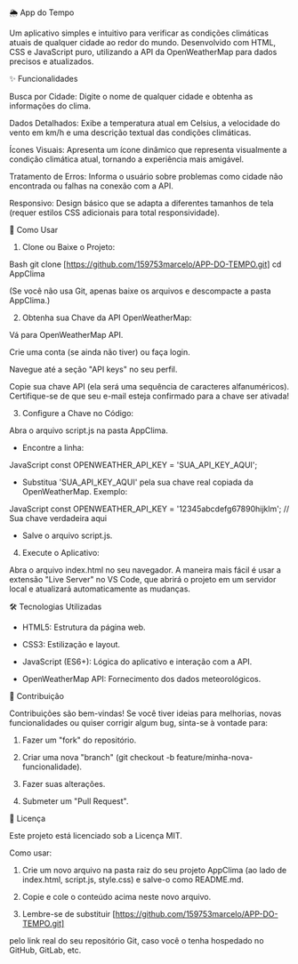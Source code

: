🌦️ App do Tempo

  Um aplicativo simples e intuitivo para verificar as condições climáticas atuais de qualquer cidade ao redor do mundo. Desenvolvido com HTML, CSS e JavaScript puro, utilizando a API da OpenWeatherMap para dados precisos e atualizados.

✨ Funcionalidades

Busca por Cidade: Digite o nome de qualquer cidade e obtenha as informações do clima.

Dados Detalhados: Exibe a temperatura atual em Celsius, a velocidade do vento em km/h e uma descrição textual das condições climáticas.

Ícones Visuais: Apresenta um ícone dinâmico que representa visualmente a condição climática atual, tornando a experiência mais amigável.

Tratamento de Erros: Informa o usuário sobre problemas como cidade não encontrada ou falhas na conexão com a API.

Responsivo: Design básico que se adapta a diferentes tamanhos de tela (requer estilos CSS adicionais para total responsividade).

🚀 Como Usar

1. Clone ou Baixe o Projeto:

Bash
git clone [https://github.com/159753marcelo/APP-DO-TEMPO.git]
cd AppClima

(Se você não usa Git, apenas baixe os arquivos e descompacte a pasta AppClima.)

2. Obtenha sua Chave da API OpenWeatherMap:

Vá para OpenWeatherMap API.

Crie uma conta (se ainda não tiver) ou faça login.

Navegue até a seção "API keys" no seu perfil.

Copie sua chave API (ela será uma sequência de caracteres alfanuméricos). Certifique-se de que seu e-mail esteja confirmado para a chave ser ativada!

3. Configure a Chave no Código:

Abra o arquivo script.js na pasta AppClima.

* Encontre a linha:

JavaScript
const OPENWEATHER_API_KEY = 'SUA_API_KEY_AQUI';

* Substitua 'SUA_API_KEY_AQUI' pela sua chave real copiada da OpenWeatherMap. Exemplo:

JavaScript
const OPENWEATHER_API_KEY = '12345abcdefg67890hijklm'; // Sua chave verdadeira aqui

* Salve o arquivo script.js.

4. Execute o Aplicativo:

 Abra o arquivo index.html no seu navegador. A maneira mais fácil é usar a extensão "Live Server" no VS Code, que abrirá o projeto em um servidor local e atualizará automaticamente as mudanças.

🛠️ Tecnologias Utilizadas

* HTML5: Estrutura da página web.

* CSS3: Estilização e layout.

* JavaScript (ES6+): Lógica do aplicativo e interação com a API.

* OpenWeatherMap API: Fornecimento dos dados meteorológicos.

🤝 Contribuição

Contribuições são bem-vindas! Se você tiver ideias para melhorias, novas funcionalidades ou quiser corrigir algum bug, sinta-se à vontade para:

1. Fazer um "fork" do repositório.

2. Criar uma nova "branch" (git checkout -b feature/minha-nova-funcionalidade).

3. Fazer suas alterações.

4. Submeter um "Pull Request".

📄 Licença

Este projeto está licenciado sob a Licença MIT.

Como usar:

1. Crie um novo arquivo na pasta raiz do seu projeto AppClima (ao lado de index.html, script.js, style.css) e salve-o como README.md.

2. Copie e cole o conteúdo acima neste novo arquivo.

3. Lembre-se de substituir [https://github.com/159753marcelo/APP-DO-TEMPO.git] 

pelo link real do seu repositório Git, caso você o tenha hospedado no GitHub, GitLab, etc.